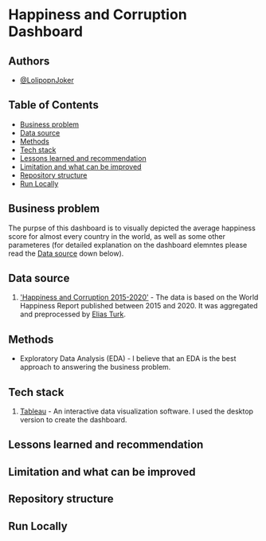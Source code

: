 # Happiness and Corruption Dashboard
## Authors
* [@LolipopnJoker](https://github.com/LolipopnJoker)
## Table of Contents
* [Business problem](https://github.com/LolipopnJoker/Happiness_and_Corruption_Dashboard/blob/main/README.md#business-problem)
* [Data source](https://github.com/LolipopnJoker/Happiness_and_Corruption_Dashboard/blob/main/README.md#data-source)
* [Methods](https://github.com/LolipopnJoker/Happiness_and_Corruption_Dashboard/blob/main/README.md#Methods)
* [Tech stack](https://github.com/LolipopnJoker/Happiness_and_Corruption_Dashboard/blob/main/README.md#tech-stack)
* [Lessons learned and recommendation](https://github.com/LolipopnJoker/Happiness_and_Corruption_Dashboard/blob/main/README.md#lessons-learned-and-recommendation)
* [Limitation and what can be improved](https://github.com/LolipopnJoker/Happiness_and_Corruption_Dashboard/blob/main/README.md#limitation-and-what-can-be-improved)
* [Repository structure](https://github.com/LolipopnJoker/Happiness_and_Corruption_Dashboard/blob/main/README.md#limitation-and-what-can-be-improved)
* [Run Locally](https://github.com/LolipopnJoker/Happiness_and_Corruption_Dashboard/blob/main/README.md#run-locally)
## Business problem
The purpse of this dashboard is to visually depicted the average happiness score for almost every country in the world, as well as some other parameteres (for detailed explanation on the dashboard elemntes please read the [Data source](https://github.com/LolipopnJoker/Happiness_and_Corruption_Dashboard/blob/main/README.md#data-source) down below).
## Data source
1. ['Happiness and Corruption 2015-2020'](https://www.kaggle.com/datasets/eliasturk/world-happiness-based-on-cpi-20152020?resource=download) - The data is based on the World Happiness Report published between 2015 and 2020. It was aggregated and preprocessed by [Elias Turk](https://www.kaggle.com/eliasturk).
## Methods
* Exploratory Data Analysis (EDA) - I believe that an EDA is the best approach to answering the business problem.
## Tech stack
1. [Tableau](https://www.tableau.com/) - An interactive data visualization software. I used the desktop version to create the dashboard.
## Lessons learned and recommendation
## Limitation and what can be improved
## Repository structure
## Run Locally
